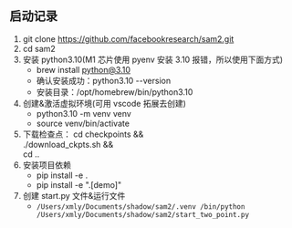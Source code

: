 ## 启动记录

1. git clone https://github.com/facebookresearch/sam2.git
2. cd sam2
3. 安装 python3.10(M1 芯片使用 pyenv 安装 3.10 报错，所以使用下面方式)
   - brew install python@3.10
   - 确认安装成功：python3.10 --version
   - 安装目录：/opt/homebrew/bin/python3.10
4. 创建&激活虚拟环境(可用 vscode 拓展去创建)
   - python3.10 -m venv venv
   - source venv/bin/activate
5. 下载检查点：
   cd checkpoints && \
   ./download_ckpts.sh && \
   cd ..
6. 安装项目依赖
   - pip install -e .
   - pip install -e ".[demo]"
7. 创建 start.py 文件&运行文件
   - `/Users/xmly/Documents/shadow/sam2/.venv
/bin/python /Users/xmly/Documents/shadow/sam2/start_two_point.py`

